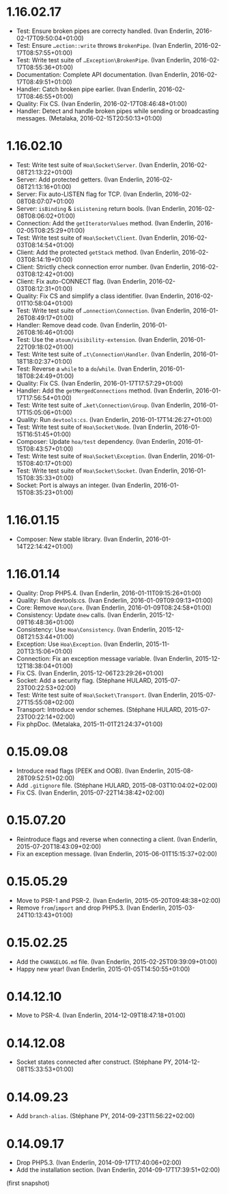 # 1.16.02.17

  * Test: Ensure broken pipes are correcty handled. (Ivan Enderlin, 2016-02-17T09:50:04+01:00)
  * Test: Ensure `…ection::write` throws `BrokenPipe`. (Ivan Enderlin, 2016-02-17T08:57:55+01:00)
  * Test: Write test suite of `…Exception\BrokenPipe`. (Ivan Enderlin, 2016-02-17T08:55:36+01:00)
  * Documentation: Complete API documentation. (Ivan Enderlin, 2016-02-17T08:49:51+01:00)
  * Handler: Catch broken pipe earlier. (Ivan Enderlin, 2016-02-17T08:46:55+01:00)
  * Quality: Fix CS. (Ivan Enderlin, 2016-02-17T08:46:48+01:00)
  * Handler: Detect and handle broken pipes while sending or broadcasting messages. (Metalaka, 2016-02-15T20:50:13+01:00)

# 1.16.02.10

  * Test: Write test suite of `Hoa\Socket\Server`. (Ivan Enderlin, 2016-02-08T21:13:22+01:00)
  * Server: Add protected getters. (Ivan Enderlin, 2016-02-08T21:13:16+01:00)
  * Server: Fix auto-LISTEN flag for TCP. (Ivan Enderlin, 2016-02-08T08:07:07+01:00)
  * Server: `isBinding` & `isListening` return bools. (Ivan Enderlin, 2016-02-08T08:06:02+01:00)
  * Connection: Add the `getIteratorValues` method. (Ivan Enderlin, 2016-02-05T08:25:29+01:00)
  * Test: Write test suite of `Hoa\Socket\Client`. (Ivan Enderlin, 2016-02-03T08:14:54+01:00)
  * Client: Add the protected `getStack` method. (Ivan Enderlin, 2016-02-03T08:14:19+01:00)
  * Client: Strictly check connection error number. (Ivan Enderlin, 2016-02-03T08:12:42+01:00)
  * Client: Fix auto-CONNECT flag. (Ivan Enderlin, 2016-02-03T08:12:31+01:00)
  * Quality: Fix CS and simplify a class identifier. (Ivan Enderlin, 2016-02-01T10:58:04+01:00)
  * Test: Write test suite of `…onnection\Connection`. (Ivan Enderlin, 2016-01-26T08:49:17+01:00)
  * Handler: Remove dead code. (Ivan Enderlin, 2016-01-26T08:16:46+01:00)
  * Test: Use the `atoum/visibility-extension`. (Ivan Enderlin, 2016-01-22T09:18:02+01:00)
  * Test: Write test suite of `…t\Connection\Handler`. (Ivan Enderlin, 2016-01-18T18:02:37+01:00)
  * Test: Reverse a `while` to a `do`/`while`. (Ivan Enderlin, 2016-01-18T08:24:49+01:00)
  * Quality: Fix CS. (Ivan Enderlin, 2016-01-17T17:57:29+01:00)
  * Handler: Add the `getMergedConnections` method. (Ivan Enderlin, 2016-01-17T17:56:54+01:00)
  * Test: Write test suite of `…ket\Connection\Group`. (Ivan Enderlin, 2016-01-17T15:05:06+01:00)
  * Quality: Run `devtools:cs`. (Ivan Enderlin, 2016-01-17T14:26:27+01:00)
  * Test: Write test suite of `Hoa\Socket\Node`. (Ivan Enderlin, 2016-01-15T16:51:45+01:00)
  * Composer: Update `hoa/test` dependency. (Ivan Enderlin, 2016-01-15T08:43:57+01:00)
  * Test: Write test suite of `Hoa\Socket\Exception`. (Ivan Enderlin, 2016-01-15T08:40:17+01:00)
  * Test: Write test suite of `Hoa\Socket\Socket`. (Ivan Enderlin, 2016-01-15T08:35:33+01:00)
  * Socket: Port is always an integer. (Ivan Enderlin, 2016-01-15T08:35:23+01:00)

# 1.16.01.15

  * Composer: New stable library. (Ivan Enderlin, 2016-01-14T22:14:42+01:00)

# 1.16.01.14

  * Quality: Drop PHP5.4. (Ivan Enderlin, 2016-01-11T09:15:26+01:00)
  * Quality: Run devtools:cs. (Ivan Enderlin, 2016-01-09T09:09:13+01:00)
  * Core: Remove `Hoa\Core`. (Ivan Enderlin, 2016-01-09T08:24:58+01:00)
  * Consistency: Update `dnew` calls. (Ivan Enderlin, 2015-12-09T16:48:36+01:00)
  * Consistency: Use `Hoa\Consistency`. (Ivan Enderlin, 2015-12-08T21:53:44+01:00)
  * Exception: Use `Hoa\Exception`. (Ivan Enderlin, 2015-11-20T13:15:06+01:00)
  * Connection: Fix an exception message variable. (Ivan Enderlin, 2015-12-12T18:38:04+01:00)
  * Fix CS. (Ivan Enderlin, 2015-12-06T23:29:26+01:00)
  * Socket: Add a security flag. (Stéphane HULARD, 2015-07-23T00:22:53+02:00)
  * Test: Write test suite of `Hoa\Socket\Transport`. (Ivan Enderlin, 2015-07-27T15:55:08+02:00)
  * Transport: Introduce vendor schemes. (Stéphane HULARD, 2015-07-23T00:22:14+02:00)
  * Fix phpDoc. (Metalaka, 2015-11-01T21:24:37+01:00)

# 0.15.09.08

  * Introduce read flags (PEEK and OOB). (Ivan Enderlin, 2015-08-28T09:52:51+02:00)
  * Add `.gitignore` file. (Stéphane HULARD, 2015-08-03T10:04:02+02:00)
  * Fix CS. (Ivan Enderlin, 2015-07-22T14:38:42+02:00)

# 0.15.07.20

  * Reintroduce flags and reverse when connecting a client. (Ivan Enderlin, 2015-07-20T18:43:09+02:00)
  * Fix an exception message. (Ivan Enderlin, 2015-06-01T15:15:37+02:00)

# 0.15.05.29

  * Move to PSR-1 and PSR-2. (Ivan Enderlin, 2015-05-20T09:48:38+02:00)
  * Remove `from`/`import` and drop PHP5.3. (Ivan Enderlin, 2015-03-24T10:13:43+01:00)

# 0.15.02.25

  * Add the `CHANGELOG.md` file. (Ivan Enderlin, 2015-02-25T09:39:09+01:00)
  * Happy new year! (Ivan Enderlin, 2015-01-05T14:50:55+01:00)

# 0.14.12.10

  * Move to PSR-4. (Ivan Enderlin, 2014-12-09T18:47:18+01:00)

# 0.14.12.08

  * Socket states connected after construct. (Stéphane PY, 2014-12-08T15:33:53+01:00)

# 0.14.09.23

  * Add `branch-alias`. (Stéphane PY, 2014-09-23T11:56:22+02:00)

# 0.14.09.17

  * Drop PHP5.3. (Ivan Enderlin, 2014-09-17T17:40:06+02:00)
  * Add the installation section. (Ivan Enderlin, 2014-09-17T17:39:51+02:00)

(first snapshot)
